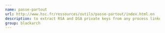 ```yaml
---
name: passe-partout
url: http://www.hsc.fr/ressources/outils/passe-partout/index.html.en
description: to extract RSA and DSA private keys from any process linked with OpenSSL. The target memory is scanned to lookup specific OpenSSL patterns. URL : http://www.hsc.fr/ressources/outils/passe-partout/index.html.en Groups : blackarch blackarch-cracker
group: blackarch
---
```

